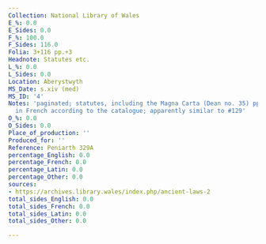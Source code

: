 ```yaml
---
Collection: National Library of Wales
E_%: 0.0
E_Sides: 0.0
F_%: 100.0
F_Sides: 116.0
Folia: 3+116 pp.+3
Headnote: Statutes etc.
L_%: 0.0
L_Sides: 0.0
Location: Aberystwyth
MS_Date: s.xiv (med)
MS_ID: '4'
Notes: 'paginated; statutes, including the Magna Carta (Dean no. 35) pp. 5-10, all
  in French according to the catalogue; apparently similar to #129'
O_%: 0.0
O_Sides: 0.0
Place_of_production: ''
Produced_for: ''
Reference: Peniarth 329A
percentage_English: 0.0
percentage_French: 0.0
percentage_Latin: 0.0
percentage_Other: 0.0
sources:
- https://archives.library.wales/index.php/ancient-laws-2
total_sides_English: 0.0
total_sides_French: 0.0
total_sides_Latin: 0.0
total_sides_Other: 0.0

---
```

